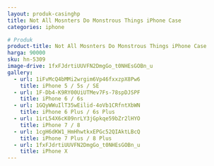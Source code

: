 ```yaml
---
layout: produk-casinghp
title: Not All Mosnters Do Monstrous Things iPhone Case
categories: iphone

# Produk
product-title: Not All Mosnters Do Monstrous Things iPhone Case
harga: 90000
sku: hn-5309
image-drive: 1fxFJdrtiUUVFN2DmgGo_t0NHEsGOBn_u
gallery:
  - url: 1iFvMcQ4bMMi2wrgim6Vp46fxxzpX8Pw6
    title: iPhone 5 / 5s / SE
  - url: 1F-Db4-K9RY00UiUTMev7Fs-78spDJSPF
    title: iPhone 6 / 6s
  - url: 1GQyWWuIlT35wEilid-4oVb1CRfntXbWN
    title: iPhone 6 Plus / 6s Plus
  - url: 1irL54X6cK09nrLY3jGpkqe59bZr2lHYO
    title: iPhone 7 / 8
  - url: 1cgH6dKW1_HmHhwtkxEPGc52QIAktLBcQ
    title: iPhone 7 Plus / 8 Plus
  - url: 1fxFJdrtiUUVFN2DmgGo_t0NHEsGOBn_u
    title: iPhone X
---
```

